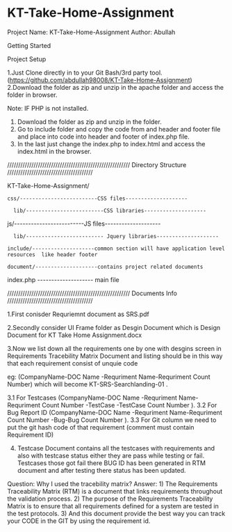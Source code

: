 # KT-Take-Home-Assignment

Project Name: KT-Take-Home-Assignment
Author: Abullah


Getting Started

Project Setup

1.Just Clone directly in to your Git Bash/3rd party tool. (https://github.com/abdullah98008/KT-Take-Home-Assignment)
2.Download the folder as zip and unzip in the apache folder and access the folder in browser.


Note: IF PHP is not installed.
1. Download the folder as zip and unzip in the folder.
2. Go to include folder and copy the code from and header and footer file and place into code into header and footer of index.php file.
3. In the last just change the index.php to index.html and access the index.html in the browser.


////////////////////////////////////////////////////////
		Directory Structure
///////////////////////////////////////


KT-Take-Home-Assignment/
	
	css/-------------------------CSS files--------------------
      
      lib/-------------------------CSS libraries--------------------
   js/-------------------------JS files--------------------
      
      lib/------------------------- Jquery libraries--------------------
    
    include/--------------------common section will have application level resources  like header footer          

    document/--------------------contains project related documents            
 
 index.php  -------------------- main file




////////////////////////////////////////////////////////
		Documents Info
///////////////////////////////////////

1.First conisder Requriemnt document as SRS.pdf

2.Secondly consider UI Frame folder as Desgin Document which is Design Document for KT Take Home Assignment.docx

3.Now we list down all the requirements one by one with desgins screen in Requirements Tracebility Matrix Document and listing should be in this way that each requirement consist of unquie code 

eg: (CompanyName-DOC Name -Requriment Name-Requriment Count Number) which will become KT-SRS-Searchlanding-01 .

 3.1 For Testcases (CompanyName-DOC Name -Requriment Name-Requriment Count Number -TestCase -TestCase Count Number ).
 3.2 For Bug Report ID (CompanyName-DOC Name -Requriment Name-Requriment Count Number -Bug-Bug Count Number ).
 3.3 For Git column we need to put the git hash code of that requirement (comment must contain Requirement ID)

4. Testcase Document contains all the testcases with requirements and also with testcase status either they are pass while testing or fail. Testcases those got fail there
BUG ID has been generated in RTM document and after testing there status has been updated. 

Question: Why I used the tracebility matrix?
Answer: 1) The Requirements Traceability Matrix (RTM) is a document that links requirements throughout the validation process. 
		2) The purpose of the Requirements Traceability Matrix is to ensure that all requirements defined for a system are tested in the test protocols.
		3) And this document provide the best way you can track your CODE in the GIT by using the requirement id. 
